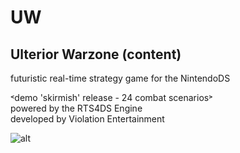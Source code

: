 # UW
## Ulterior Warzone  (content)
futuristic real-time strategy game for the NintendoDS

˂demo 'skirmish' release - 24 combat scenarios˃   
      powered by the RTS4DS Engine   
      developed by Violation Entertainment
	  
![alt](https://www.violationentertainment.com/img/g_uw/UW_100128.jpg "image")
